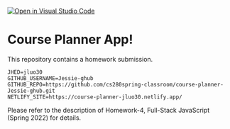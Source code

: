 [![Open in Visual Studio Code](https://classroom.github.com/assets/open-in-vscode-f059dc9a6f8d3a56e377f745f24479a46679e63a5d9fe6f495e02850cd0d8118.svg)](https://classroom.github.com/online_ide?assignment_repo_id=7489750&assignment_repo_type=AssignmentRepo)
# Course Planner App!

This repository contains a homework submission.

```text
JHED=jluo30
GITHUB_USERNAME=Jessie-ghub
GITHUB_REPO=https://github.com/cs280spring-classroom/course-planner-Jessie-ghub.git
NETLIFY_SITE=https://course-planner-jluo30.netlify.app/
```

Please refer to the description of Homework-4, Full-Stack JavaScript (Spring 2022) for details.
